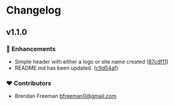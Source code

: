 # Changelog


## v1.1.0


### 🚀 Enhancements

- Simple header with either a logo or site name created ([87cdf11](https://github.com/BrendanFre/nuxt-scenic-library/commit/87cdf11))
- README.md has been updated. ([c9d54af](https://github.com/BrendanFre/nuxt-scenic-library/commit/c9d54af))

### ❤️ Contributors

- Brendan Freeman <bfreeman0@gmail.com>

